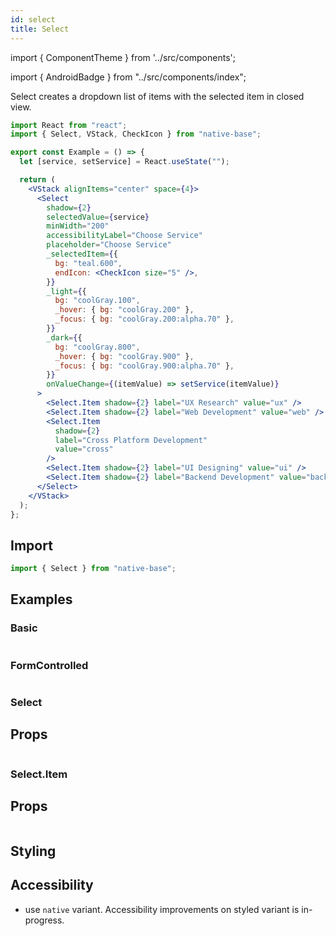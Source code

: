 ```yaml
---
id: select
title: Select
---
```


import { ComponentTheme } from '../src/components';

import { AndroidBadge } from "../src/components/index";

Select creates a dropdown list of items with the selected item in closed view.

```jsx isShowcase
import React from "react";
import { Select, VStack, CheckIcon } from "native-base";

export const Example = () => {
  let [service, setService] = React.useState("");

  return (
    <VStack alignItems="center" space={4}>
      <Select
        shadow={2}
        selectedValue={service}
        minWidth="200"
        accessibilityLabel="Choose Service"
        placeholder="Choose Service"
        _selectedItem={{
          bg: "teal.600",
          endIcon: <CheckIcon size="5" />,
        }}
        _light={{
          bg: "coolGray.100",
          _hover: { bg: "coolGray.200" },
          _focus: { bg: "coolGray.200:alpha.70" },
        }}
        _dark={{
          bg: "coolGray.800",
          _hover: { bg: "coolGray.900" },
          _focus: { bg: "coolGray.900:alpha.70" },
        }}
        onValueChange={(itemValue) => setService(itemValue)}
      >
        <Select.Item shadow={2} label="UX Research" value="ux" />
        <Select.Item shadow={2} label="Web Development" value="web" />
        <Select.Item
          shadow={2}
          label="Cross Platform Development"
          value="cross"
        />
        <Select.Item shadow={2} label="UI Designing" value="ui" />
        <Select.Item shadow={2} label="Backend Development" value="backend" />
      </Select>
    </VStack>
  );
};
```

## Import

```jsx
import { Select } from "native-base";
```

## Examples

### Basic

```ComponentSnackPlayer path=components,primitives,Select,Basic.tsx

```

### FormControlled

```ComponentSnackPlayer path=components,primitives,Select,FormControlled.tsx

```

### Select

## Props

```ComponentPropTable path=primitives,Select,Select.tsx

```

### Select.Item

## Props

```ComponentPropTable path=primitives,Select,SelectItem.tsx

```

## Styling

<ComponentTheme name="select" />

## Accessibility

- use `native` variant. Accessibility improvements on styled variant is in-progress.
